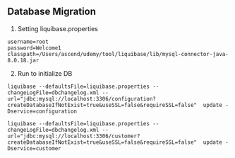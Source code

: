 ## Database Migration

1. Setting liquibase.properties

```
username=root
password=Welcome1
classpath=/Users/ascend/udemy/tool/liquibase/lib/mysql-connector-java-8.0.18.jar
```
2. Run to initialize DB
```
liquibase --defaultsFile=liquibase.properties --changeLogFile=dbchangelog.xml --url="jdbc:mysql://localhost:3306/configuration?createDatabaseIfNotExist=true&useSSL=false&requireSSL=false"  update -Dservice=configuration
```

```
liquibase --defaultsFile=liquibase.properties --changeLogFile=dbchangelog.xml --url="jdbc:mysql://localhost:3306/customer?createDatabaseIfNotExist=true&useSSL=false&requireSSL=false"  update -Dservice=customer
```
